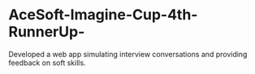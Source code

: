 # AceSoft-Imagine-Cup-4th-RunnerUp-
Developed a web app simulating interview conversations and providing feedback on soft skills.
